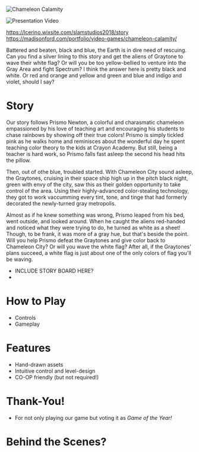 ![Chameleon Calamity](https://user-images.githubusercontent.com/50145793/133508572-175cfb69-1631-4480-bd73-e78b9a1c2c7b.png)


![Presentation Video](https://www.youtube.com/watch?v=Pb_y69Qy0Iw)


https://lcerino.wixsite.com/slamstudios2018/story
https://madisonford.com/portfolio/video-games/chameleon-calamity/

Battered and beaten, black and blue, the Earth is in dire need of rescuing. Can you find a silver lining to this story and get the aliens of Graytone to wave their white flag? Or will you be too yellow-bellied to venture into the Gray Area and fight Spectrum? I think the answer here is pretty black and white. Or red and orange and yellow and green and blue and indigo and violet, should I say?

# Story
Our story follows Prismo Newton, a colorful and charasmatic chameleon empassioned by his love of teaching art and encouraging his students to chase rainbows by showing off their true colors! Prismo is simply tickled pink as he walks home and reminisces about the wonderful day he spent teaching color theory to the kids at Crayon Academy. But still, being a teacher is hard work, so Prismo falls fast asleep the second his head hits the pillow.

Then, out of othe blue, troubled started. With Chameleon City sound asleep, the Graytones, cruising in their space ship high up in the pitch black night, green with envy of the city, saw this as their golden opportunity to take control of the area. Using their highly-advanced color-stealing technology, they got to work vaccumming every tint, tone, and tinge that had formerly decorated the newly-turned gray metropolis. 

Almost as if he knew something was wrong, Prismo leaped from his bed, went outside, and looked around. When he caught the aliens red-handed and noticed what they were trying to do, he turned as white as a sheet! Though, to be frank, it was more of a gray hue, but that's beside the point. Will you help Prismo defeat the Graytones and give color back to Chameleon City? Or will you wave the white flag? After all, if the Graytones' plans succeed, a white flag is just about one of the only colors of flag you'll be waving.

- INCLUDE STORY BOARD HERE?
- 
# How to Play
- Controls
- Gameplay

# Features
- Hand-drawn assets
- Intuitive control and level-design
- CO-OP friendly (but not required!)
# Thank-You!
- For not only playing our game but voting it as _Game of the Year!_


# Behind the Scenes?
